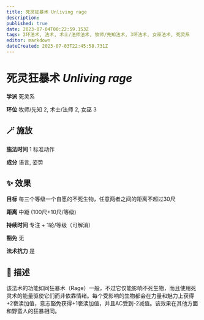 ```yaml
---
title: 死灵狂暴术 Unliving rage
description: 
published: true
date: 2023-07-04T00:22:59.153Z
tags: 2环法术, 法术, 术士/法师法术, 牧师/先知法术, 3环法术, 女巫法术, 死灵系
editor: markdown
dateCreated: 2023-07-03T22:45:58.731Z
---
```


# **死灵狂暴术** *Unliving rage*

**学派** 死灵系 

**环位** 牧师/先知 2, 术士/法师 2, 女巫 3

## 🪄 施放

**施法时间** 1 标准动作

**成分** 语言, 姿势

## ✨ 效果 

**目标** 每三个等级一个自愿的不死生物，任意两者之间的距离不超过30尺 

**距离** 中距 (100尺+10尺/等级)  

**持续时间** 专注 + 1轮/等级（可解消） 

**豁免** 无

**法术抗力** 是

## 📖 描述

该法术的功能如同狂暴术（Rage）一般，不过它仅能影响不死生物，而且使用死灵术的能量驱使它们而非依靠情绪。每个受影响的生物都会在力量和魅力上获得+2亵渎加值，意志豁免获得+1亵渎加值，并且AC受到-2减值。该效果在其他方面和野蛮人的狂暴相同。
    